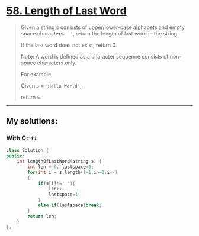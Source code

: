 [58. Length of Last Word](https://leetcode.com/problems/length-of-last-word/)
=========================

>Given a string s consists of upper/lower-case alphabets and empty space characters `' '`, return the length of last word in the string.
>
>If the last word does not exist, return 0.
>
>Note: A word is defined as a character sequence consists of non-space characters only.
>
>For example,
>
>Given s = `"Hello World"`,
>
>return `5`. 

----------
## My solutions:
### With C++:

```C++
class Solution {
public:
    int lengthOfLastWord(string s) {
        int len = 0, lastspace=0;
        for(int i = s.length()-1;i>=0;i--)
        {
            if(s[i]!=' '){
                len++;
                lastspace=1;
            }
            else if(lastspace)break;
        }
        return len;
    }
};
```